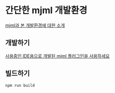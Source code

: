 # 간단한 mjml 개발환경
[mjml과 본 개발환경에 대한 소개](https://cinos81.notion.site/mjml-e56f35999b3943d6a9d5e8f9ffcf96b2)

## 개발하기
[사용중인 IDE용으로 개발된 mjml 플러그인을 사용하세요](https://documentation.mjml.io/#tooling)

## 빌드하기
`npm run build`
